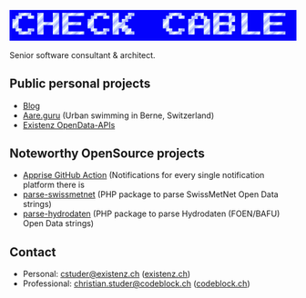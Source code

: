 ![CHECK CABLE](img/vD5c59ms.gif)

Senior software consultant & architect.

## Public personal projects

- [Blog](https://hymnos.existenz.ch)
- [Aare.guru](https://aare.guru) (Urban swimming in Berne, Switzerland)
- [Existenz OpenData-APIs](https://api.existenz.ch)

## Noteworthy OpenSource projects

- [Apprise GitHub Action](https://github.com/cstuder/apprise-ga) (Notifications for every single notification platform there is
- [parse-swissmetnet](https://github.com/cstuder/parse-swissmetnet) (PHP package to parse SwissMetNet Open Data strings)
- [parse-hydrodaten](https://github.com/cstuder/parse-hydrodaten) (PHP package to parse Hydrodaten (FOEN/BAFU) Open Data strings)

## Contact

- Personal: [cstuder@existenz.ch](mailto:cstuder@existenz.ch) ([existenz.ch](https://existenz.ch))
- Professional: [christian.studer@codeblock.ch](mailto:christian.studer@codeblock.ch) ([codeblock.ch](https://codeblock.ch))
